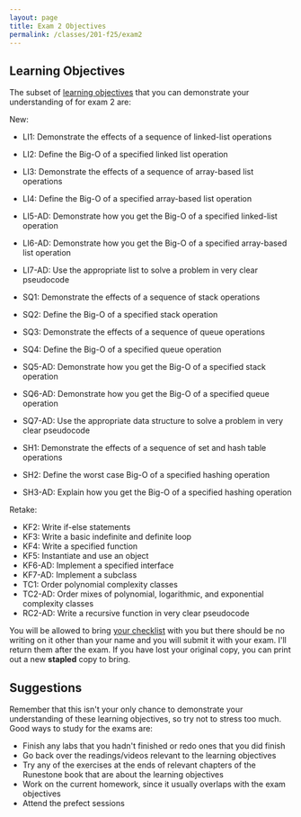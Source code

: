 ```yaml
---
layout: page
title: Exam 2 Objectives
permalink: /classes/201-f25/exam2
---
```


## Learning Objectives

The subset of [learning objectives](exams-overview) that you can demonstrate your understanding of for exam 2 are:


New:
* LI1: Demonstrate the effects of a sequence of linked-list operations
* LI2: Define the Big-O of a specified linked list operation
* LI3: Demonstrate the effects of a sequence of array-based list operations
* LI4: Define the Big-O of a specified array-based list operation
* LI5-AD: Demonstrate how you get the Big-O of a specified linked-list operation
* LI6-AD: Demonstrate how you get the Big-O of a specified array-based list operation
* LI7-AD: Use the appropriate list to solve a problem in very clear pseudocode

* SQ1: Demonstrate the effects of a sequence of stack operations
* SQ2: Define the Big-O of a specified stack operation
* SQ3: Demonstrate the effects of a sequence of queue operations
* SQ4: Define the Big-O of a specified queue operation
* SQ5-AD: Demonstrate how you get the Big-O of a specified stack operation
* SQ6-AD: Demonstrate how you get the Big-O of a specified queue operation
* SQ7-AD: Use the appropriate data structure to solve a problem in very clear pseudocode

* SH1: Demonstrate the effects of a sequence of set and hash table operations
* SH2: Define the worst case Big-O of a specified hashing operation
* SH3-AD: Explain how you get the Big-O of a specified hashing operation

Retake:
* KF2: Write if-else statements
* KF3: Write a basic indefinite and definite loop
* KF4: Write a specified function 
* KF5: Instantiate and use an object
* KF6-AD: Implement a specified interface
* KF7-AD: Implement a subclass
* TC1: Order polynomial complexity classes
* TC2-AD: Order mixes of polynomial, logarithmic, and exponential complexity classes
* RC2-AD: Write a recursive function in very clear pseudocode

You will be allowed to bring [your checklist](https://docs.google.com/document/d/1OdcJHtAV-88h3KMlmrHMGhQa_ZN-B4rTEeDtlFlxks0/edit?usp=sharing) with you but there should be no writing on it other than your name and you will submit it with your exam. I'll return them after the exam. If you have lost your original copy, you can print out a new **stapled** copy to bring.

## Suggestions
Remember that this isn't your only chance to demonstrate your understanding of these learning objectives, so try not to stress too much.
Good ways to study for the exams are:
* Finish any labs that you hadn't finished or redo ones that you did finish
* Go back over the readings/videos relevant to the learning objectives
* Try any of the exercises at the ends of relevant chapters of the Runestone book that are about the learning objectives
* Work on the current homework, since it usually overlaps with the exam objectives
* Attend the prefect sessions